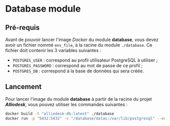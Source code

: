 # Database module

## Pré-requis

Avant de pouvoir lancer l'image *Docker* du module **database**, vous devez avoir un fichier
nommé `env_file`, à la racine du module `./database`.
Ce fichier doit contenir les 3 variables suivantes :
- `POSTGRES_USER` : correspond au profil utilisateur PostgreSQL à utiliser ;
- `POSTGRES_PASSWORD` : correspond au mot de passe de ce profil ;
- `POSTGRES_DB` : correspond à la base de données qui sera créée.

## Lancement

Pour lancer l'image du module **database** à partir de la racine du projet ***Alliodesk***, 
vous pouvez utiliser les commandes suivantes :
```bash
docker build -t "alliodesk-db:latest" ./database
docker run -p "5432:5432" -v "/database/datas:/var/lib/postgresql" --env-file="./database/env_file" alliodesk-db:latest
```
